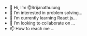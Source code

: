 - 👋 Hi, I’m @Srijanathulung
- 👀 I’m interested in problem solving...
- 🌱 I’m currently learning React js...
- 💞️ I’m looking to collaborate on ...
- 📫 How to reach me ...

<!---
Srijanathulung/Srijanathulung is a ✨ special ✨ repository because its `README.md` (this file) appears on your GitHub profile.
You can click the Preview link to take a look at your changes.
--->
